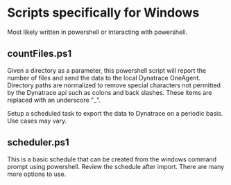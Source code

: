 # Scripts specifically for Windows

Most likely written in powershell or interacting with powershell.

## countFiles.ps1
Given a directory as a parameter, this powershell script will report the number of files and send the data to the local Dynatrace OneAgent.  Directory paths are normalized to remove special characters not permitted by the Dynatrace api such as colons and back slashes.  These items are replaced with an underscore "_".

Setup a scheduled task to export the data to Dynatrace on a periodic basis.  Use cases may vary.

## scheduler.ps1
This is a basic schedule that can be created from the windows command prompt using powershell.  Review the schedule after import.  There are many more options to use.
